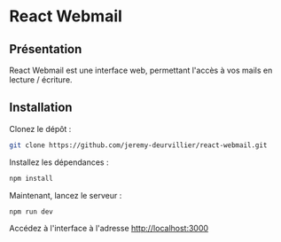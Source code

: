 # React Webmail

## Présentation

React Webmail est une interface web, permettant l'accès à vos mails en lecture / écriture.

## Installation

Clonez le dépôt :

```bash
git clone https://github.com/jeremy-deurvillier/react-webmail.git
```

Installez les dépendances :

```bash
npm install
```

Maintenant, lancez le serveur :

```bash
npm run dev
```

Accédez à l'interface à l'adresse [http://localhost:3000](http://localhost:3000)
